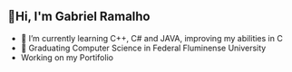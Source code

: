 ## 🖖Hi, I'm Gabriel Ramalho
- 🌱 I’m currently learning C++, C# and JAVA, improving my abilities in C
- 📖 Graduating Computer Science in Federal Fluminense University
-  Working on my Portifolio
<!---
gramalholm/gramalholm is a ✨ special ✨ repository because its `README.md` (this file) appears on your GitHub profile.
You can click the Preview link to take a look at your changes.
